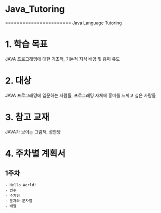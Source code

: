 # Java_Tutoring
=======================
  Java Language Tutoring
# 1. 학습 목표
 JAVA 프로그래밍에 대한 기초적, 기본적 지식 배양 및 흥미 유도
# 2. 대상
  JAVA 프로그래밍에 입문하는 사람들, 프로그래밍 자체에 흥미를 느끼고 싶은 사람들
# 3. 참고 교재
  JAVA가 보이는 그림책, 성안당
# 4. 주차별 계획서
## 1주차 
    - Hello World!
    - 변수
    - 수치형
    - 문자와 문자열
    - 배열
